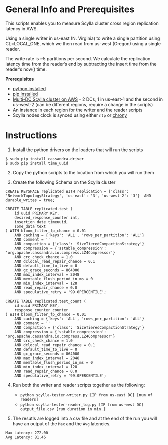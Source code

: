General Info and Prerequisites
==============================

This scripts enables you to measure Scylla cluster cross region replication latency in AWS.

Using a single writer in us-east (N. Virginia) to write a single partition using CL=LOCAL_ONE, which we then read from us-west (Oregon) using a single reader.

The write rate is ~5 partitions per second. We calculate the replication latency time from the reader’s end by subtracting the insert time from the reader’s now() time.

**Prerequisites**
- [python installed](https://www.python.org/download/releases/2.7/)
- [pip installed](https://packaging.python.org/guides/installing-using-linux-tools/)
- [Multi-DC Scylla cluster on AWS](http://docs.scylladb.com/procedures/ec2_dc/) - 2 DCs, 1 in us-east-1 and the second in us-west-2 (can be different regions, require a change in the scripts)
- An instance in each region for the writer and the reader scripts
- Scylla nodes clock is synced using either ```ntp``` or [chrony](https://aws.amazon.com/blogs/aws/keeping-time-with-amazon-time-sync-service/)



Instructions
============

1. Install the python drivers on the loaders that will run the scripts
```
$ sudo pip install cassandra-driver
$ sudo pip install time_uuid
```

2. Copy the python scripts to the location from which you will run them

3. Create the following Schema on the Scylla cluster

```
CREATE KEYSPACE replicated WITH replication = {'class': 'NetworkTopologyStrategy', 'us-east': '3', 'us-west-2': '3'}  AND durable_writes = true;

CREATE TABLE replicated.test (
    id uuid PRIMARY KEY,
    desired_response_counter int,
    insertion_date timeuuid,
    some_data text
) WITH bloom_filter_fp_chance = 0.01
    AND caching = {'keys': 'ALL', 'rows_per_partition': 'ALL'}
    AND comment = ''
    AND compaction = {'class': 'SizeTieredCompactionStrategy'}
    AND compression = {'sstable_compression': 'org.apache.cassandra.io.compress.LZ4Compressor'}
    AND crc_check_chance = 1.0
    AND dclocal_read_repair_chance = 0.1
    AND default_time_to_live = 0
    AND gc_grace_seconds = 864000
    AND max_index_interval = 2048
    AND memtable_flush_period_in_ms = 0
    AND min_index_interval = 128
    AND read_repair_chance = 0.0
    AND speculative_retry = '99.0PERCENTILE';

CREATE TABLE replicated.test_count (
    id uuid PRIMARY KEY,
    response_counter counter
) WITH bloom_filter_fp_chance = 0.01
    AND caching = {'keys': 'ALL', 'rows_per_partition': 'ALL'}
    AND comment = ''
    AND compaction = {'class': 'SizeTieredCompactionStrategy'}
    AND compression = {'sstable_compression': 'org.apache.cassandra.io.compress.LZ4Compressor'}
    AND crc_check_chance = 1.0
    AND dclocal_read_repair_chance = 0.1
    AND default_time_to_live = 0
    AND gc_grace_seconds = 864000
    AND max_index_interval = 2048
    AND memtable_flush_period_in_ms = 0
    AND min_index_interval = 128
    AND read_repair_chance = 0.0
    AND speculative_retry = '99.0PERCENTILE';
```

4. Run both the writer and reader scripts together as the following:
	- ```python scylla-tester-writer.py [IP from us-east DC] [num of readers]```
	- ```python scylla-tester-reader_log.py [IP from us-west DC] output_file.csv [run duration in min.]```

5. The resutls are logged into a csv file and at the end of the run you will have an output of the ```Max``` and the ```Avg``` latencies.
```
Max Latency: 272.00
Avg Latency: 81.46
```
